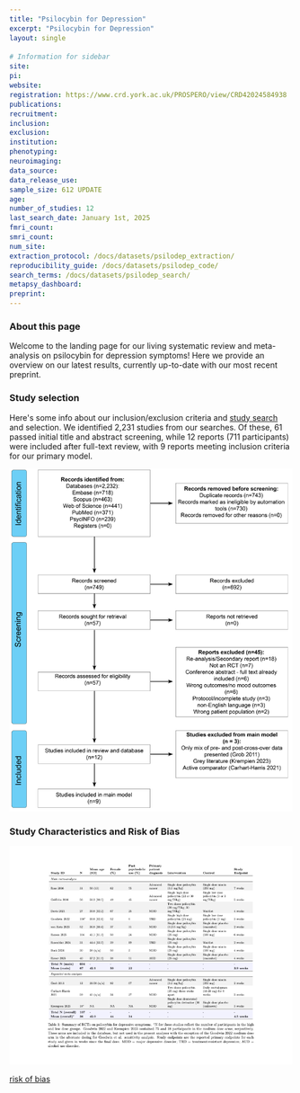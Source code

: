 ```yaml
---
title: "Psilocybin for Depression"
excerpt: "Psilocybin for Depression"
layout: single

# Information for sidebar
site:
pi:
website:
registration: https://www.crd.york.ac.uk/PROSPERO/view/CRD42024584938
publications:
recruitment:
inclusion:
exclusion:
institution:
phenotyping:
neuroimaging:
data_source:
data_release_use:
sample_size: 612 UPDATE
age:
number_of_studies: 12
last_search_date: January 1st, 2025
fmri_count:
smri_count:
num_site:
extraction_protocol: /docs/datasets/psilodep_extraction/
reproducibility_guide: /docs/datasets/psilodep_code/
search_terms: /docs/datasets/psilodep_search/
metapsy_dashboard:
preprint:
---
```


### About this page
Welcome to the landing page for our living systematic review and meta-analysis on psilocybin for depression symptoms! Here we provide an overview on our latest results, currently up-to-date with our most recent preprint.

### Study selection

Here's some info about our inclusion/exclusion criteria and [study search](/docs/datasets/psilodep_search/) and selection.
We identified 2,231 studies from our searches.  Of these, 61 passed initial title and abstract screening, while 12 reports (711 participants) were included after full-text review, with 9 reports meeting inclusion criteria for our primary model.

![](/images/psilodep-prisma.png)


### Study Characteristics and Risk of Bias

![](/images/study_characteristics_v3.png)

[risk of bias](/images/rob2.pdf)